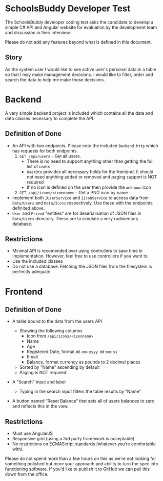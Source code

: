 # SchoolsBuddy Developer Test

The SchoolsBuddy developer coding test asks the candidate to develop a simple C# API and Angular website for evaluation by the development team and discussion in their interview.

Please do not add any features beyond what is defined in this document.

## Story
As the system user I would like to see active user's personal data in a table so that I may make management decisions. I would like to filter, order and search the data to help me make those decisions.

# Backend

A very simple backend project is included which contains all the data and data classes necessary to complete the API.

## Definition of Done
- An API with two endpoints. Please note the included `Backend.http` which has requests for both endpoints.
  1. `GET /api/users` - Get all users.
     - There is no need to support anything other than getting the full list of users
     - `UserDto` provides all necessary fields for the frontend. It should not need anything added or removed and paging support is NOT required
     - If no icon is defined on the user then provide the `unknown` icon
  2. `GET /api/icons/<iconname>` - Get a PNG icon by name
- Implement both `IUserService` and `IIconService` to access data from `Data/Users` and `Data/Icons` respectively. Use these with the endpoints definited above.
- `User` and `Friend` "entities" are for deserialisation of JSON files in `Data/Users` directory. These are to simulate a very rudimentary database.

## Restrictions
- Minimal API is recomended over using controllers to save time in implementation. However, feel free to use controllers if you want to.
- Use the included classes
- Do not use a database. Fetching the JSON files from the filesystem is perfectly adequate

# Frontend

## Definition of Done
- A table bound to the data from the users API
  - Showing the following columns
    - Icon from `/api/icons/<iconname>`
    - Name
    - Age
    - Registered Date, format `dd-mm-yyyy dd:mm:ss`
    - Email
    - Balance, format currency as pounds to 2 decimal places
  - Sorted by "Name" ascending by default
  - Paging is NOT required

- A "Search" input and label 
  - Typing in the search input filters the table results by “Name”
- A button named “Reset Balance” that sets all of users balances to zero and reflects this in the view.

## Restrictions
- Must use AngularJS
- Responsive grid (using a 3rd party framework is acceptable)
- No restrictions on ECMAScript standards (whatever you’re comfortable with).

Please do not spend more than a few hours on this as we're not looking for something polished but more your approach and ability to turn the spec into functioning software. If you'd like to publish it to GitHub we can pull this down from the office.
